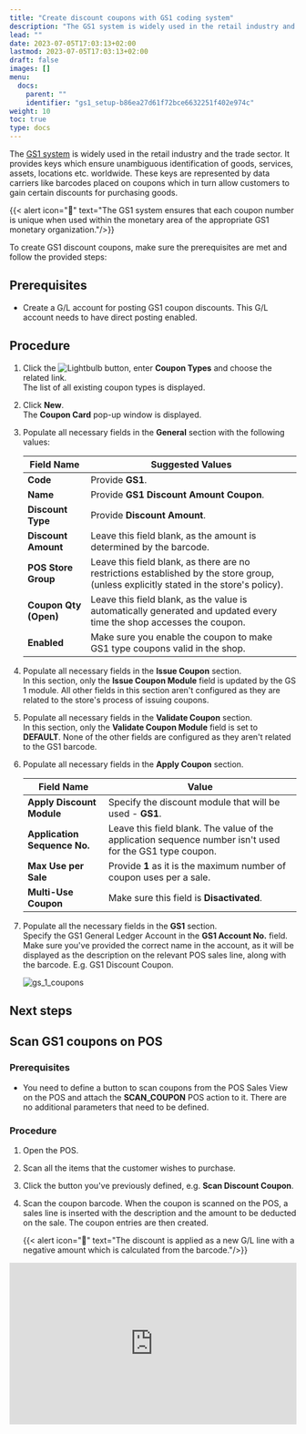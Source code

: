 ```yaml
---
title: "Create discount coupons with GS1 coding system"
description: "The GS1 system is widely used in the retail industry and the trade sector. It provides keys which ensure unambiguous identification of goods, services, assets, locations etc. worldwide."
lead: ""
date: 2023-07-05T17:03:13+02:00
lastmod: 2023-07-05T17:03:13+02:00
draft: false
images: []
menu:
  docs:
    parent: ""
    identifier: "gs1_setup-b86ea27d61f72bce6632251f402e974c"
weight: 10
toc: true
type: docs
---
```


The [GS1 system](https://www.gs1us.org/upcs-barcodes-prefixes/additional-ways-to-identify-products/coupons) is widely used in the retail industry and the trade sector. It provides keys which ensure unambiguous identification of goods, services, assets, locations etc. worldwide. These keys are represented by data carriers like barcodes placed on coupons which in turn allow customers to gain certain discounts for purchasing goods.

{{< alert icon="📝" text="The GS1 system ensures that each coupon number is unique when used within the monetary area of the appropriate GS1 monetary organization."/>}}

To create GS1 discount coupons, make sure the prerequisites are met and follow the provided steps:

## Prerequisites

- Create a G/L account for posting GS1 coupon discounts. This G/L account needs to have direct posting enabled.

## Procedure

1. Click the ![Lightbulb](Lightbulb_icon.PNG) button, enter **Coupon Types** and choose the related link.         
   The list of all existing coupon types is displayed. 
2. Click **New**.      
   The **Coupon Card** pop-up window is displayed.
3. Populate all necessary fields in the **General** section with the following values:
   
   | Field Name      | Suggested Values |
   | ----------- | ----------- |
   | **Code**       | Provide **GS1**.   |
   | **Name**       | Provide **GS1 Discount Amount Coupon**.  |
   | **Discount Type** | Provide **Discount Amount**.  |
   | **Discount Amount** | Leave this field blank, as the amount is determined by the barcode. |
   | **POS Store Group** | Leave this field blank, as there are no restrictions established by the store group, (unless explicitly stated in the store's policy). |
   | **Coupon Qty (Open)** | Leave this field blank, as the value is automatically generated and updated every time the shop accesses the coupon. |
   | **Enabled** | Make sure you enable the coupon to make GS1 type coupons valid in the shop. | 

4. Populate all necessary fields in the **Issue Coupon** section.      
   In this section, only the **Issue Coupon Module** field is updated by the GS 1 module. All other fields in this section aren't configured as they are related to the store's process of issuing coupons. 
5. Populate all necessary fields in the **Validate Coupon** section.       
   In this section, only the **Validate Coupon Module** field is set to **DEFAULT**. None of the other fields are configured as they aren't related to the GS1 barcode. 
6. Populate all necessary fields in the **Apply Coupon** section. 

   | Field Name      | Value |
   | ----------- | ----------- |
   | **Apply Discount Module** | Specify the discount module that will be used - **GS1**. |
   | **Application Sequence No.** | Leave this field blank. The value of the application sequence number isn't used for the GS1 type coupon. |
   | **Max Use per Sale** | Provide **1** as it is the maximum number of coupon uses per a sale. |
   | **Multi-Use Coupon** | Make sure this field is **Disactivated**. 

7. Populate all the necessary fields in the **GS1** section.        
   Specify the GS1 General Ledger Account in the **GS1 Account No.** field. Make sure you've provided the correct name in the account, as it will be displayed as the description on the relevant POS sales line, along with the barcode. E.g. GS1 Discount Coupon.

   ![gs_1_coupons](gs_1_coupons.PNG)


## Next steps

## Scan GS1 coupons on POS

### Prerequisites

- You need to define a button to scan coupons from the POS Sales View on the POS and attach the **SCAN_COUPON** POS action to it. There are no additional parameters that need to be defined.

### Procedure

1. Open the POS. 
2. Scan all the items that the customer wishes to purchase.
3. Click the button you've previously defined, e.g. **Scan Discount Coupon**.       
4. Scan the coupon barcode.
   When the coupon is scanned on the POS, a sales line is inserted with the description and the amount to be deducted on the sale. The coupon entries are then created.      

   {{< alert icon="📝" text="The discount is applied as a new G/L line with a negative amount which is calculated from the barcode."/>}}

<div style="position: relative; overflow: hidden; padding-top: 56.25%;"><iframe src="https://share.synthesia.io/embeds/videos/37d76d0e-edaa-4067-9bb4-c9dbbe2a7e3b" loading="lazy" title="Synthesia video player - New Feature: GS1 Coupons" allow="encrypted-media; fullscreen;" style="position: absolute; width: 100%; height: 100%; top: 0; left: 0; border: none; padding: 0; margin: 0; overflow:hidden;"></iframe></div>
